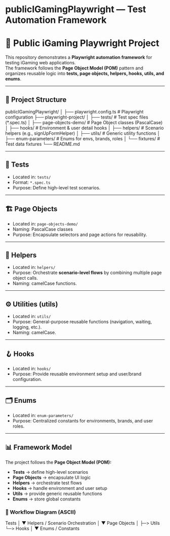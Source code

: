 # publicIGamingPlaywright — Test Automation Framework

# 🎯 Public iGaming Playwright Project

This repository demonstrates a **Playwright automation framework** for testing iGaming web applications.  
The framework follows the **Page Object Model (POM)** pattern and organizes reusable logic into **tests, page objects, helpers, hooks, utils, and enums**.

---

## 📂 Project Structure

publicIGamingPlaywright/
│
├── playwright.config.ts # Playwright configuration
├── playwright-project/
│ ├── tests/ # Test spec files (*.spec.ts)
│ ├── page-objects-demo/ # Page Object classes (PascalCase)
│ ├── hooks/ # Environment & user detail hooks
│ ├── helpers/ # Scenario helpers (e.g., signUpFormHelper)
│ ├── utils/ # Generic utility functions
│ ├── enum-parameters/ # Enums for envs, brands, roles
│ └── fixtures/ # Test data fixtures
└── README.md


---

## 🧪 Tests
- Located in: `tests/`  
- Format: `*.spec.ts`  
- Purpose: Define high-level test scenarios.  

---

## 🏗️ Page Objects
- Located in: `page-objects-demo/`  
- Naming: PascalCase classes  
- Purpose: Encapsulate selectors and page actions for reusability.  

---

## 🔧 Helpers
- Located in: `helpers/`  
- Purpose: Orchestrate **scenario-level flows** by combining multiple page object calls.  
- Naming: camelCase functions.  

---

## ⚙️ Utilities (utils)
- Located in: `utils/`  
- Purpose: General-purpose reusable functions (navigation, waiting, logging, etc.).  
- Naming: camelCase.  

---

## 🪝 Hooks
- Located in: `hooks/`  
- Purpose: Provide reusable environment setup and user/brand configuration.  

---

## 🗂️ Enums
- Located in: `enum-parameters/`  
- Purpose: Centralized constants for environments, brands, and user roles.  

---

## 📊 Framework Model

The project follows the **Page Object Model (POM):**

- **Tests** → define high-level scenarios  
- **Page Objects** → encapsulate UI logic  
- **Helpers** → orchestrate test flows  
- **Hooks** → handle environment and user setup  
- **Utils** → provide generic reusable functions  
- **Enums** → store global constants  

### 🔄 Workflow Diagram (ASCII)

Tests
│
▼
Helpers / Scenario Orchestration
│
▼
Page Objects
│
├─> Utils
└─> Hooks
│
▼
Enums / Constants

